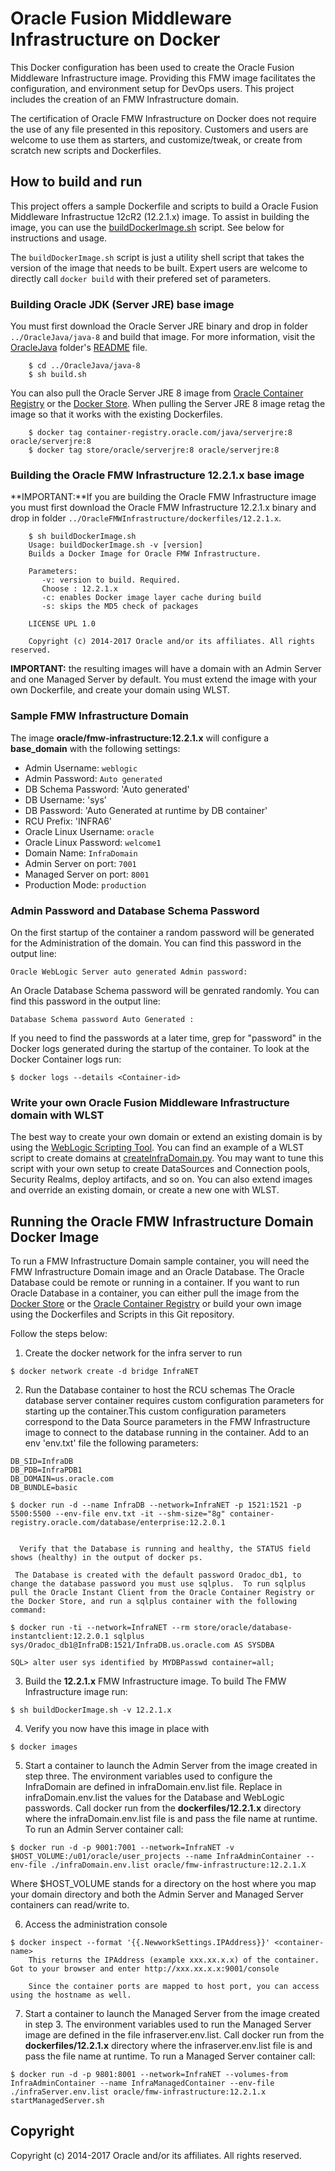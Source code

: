 Oracle Fusion Middleware Infrastructure on Docker
=================================================
This Docker configuration has been used to create the Oracle Fusion Middleware Infrastructure image. Providing this FMW image facilitates the configuration, and environment setup for DevOps users. This project includes the creation of an  FMW Infrastructure domain. 

The certification of Oracle FMW Infrastructure on Docker does not require the use of any file presented in this repository. Customers and users are welcome to use them as starters, and customize/tweak, or create from scratch new scripts and Dockerfiles.

## How to build and run
This project offers a sample Dockerfile and scripts to build a Oracle Fusion Middleware Infrastructue 12cR2 (12.2.1.x) image. To assist in building the image, you can use the [buildDockerImage.sh](dockerfiles/buildDockerImage.sh) script. See below for instructions and usage.

The `buildDockerImage.sh` script is just a utility shell script that takes the version of the image that needs to be built. Expert users are welcome to directly call `docker build` with their prefered set of parameters.

### Building Oracle JDK (Server JRE) base image
You must first download the Oracle Server JRE binary and drop in folder `../OracleJava/java-8` and build that image. For more information, visit the [OracleJava](../OracleJava) folder's [README](../OracleJava/README.md) file.

        $ cd ../OracleJava/java-8
        $ sh build.sh

You can also pull the Oracle Server JRE 8 image from [Oracle Container Registry](https://container-registry.oracle.com) or the [Docker Store](https://store.docker.com/images/oracle-serverjre-8). When pulling the Server JRE 8 image retag the image so that it works with the existing Dockerfiles.

        $ docker tag container-registry.oracle.com/java/serverjre:8 oracle/serverjre:8
        $ docker tag store/oracle/serverjre:8 oracle/serverjre:8
        
### Building the Oracle FMW Infrastructure 12.2.1.x base image
**IMPORTANT:**If you are building the Oracle FMW Infrastructure image you must first download the Oracle FMW Infrastructure 12.2.1.x binary and drop in folder `../OracleFMWInfrastructure/dockerfiles/12.2.1.x`. 

        $ sh buildDockerImage.sh
        Usage: buildDockerImage.sh -v [version]
        Builds a Docker Image for Oracle FMW Infrastructure.

        Parameters:
           -v: version to build. Required.
           Choose : 12.2.1.x
           -c: enables Docker image layer cache during build
           -s: skips the MD5 check of packages

        LICENSE UPL 1.0

        Copyright (c) 2014-2017 Oracle and/or its affiliates. All rights reserved.

**IMPORTANT:** the resulting images will have a domain with an Admin Server and one Managed Server by default. You must extend the image with your own Dockerfile, and create your domain using WLST.


### Sample FMW Infrastructure Domain 
The image **oracle/fmw-infrastructure:12.2.1.x** will configure a **base_domain** with the following settings:

 * Admin Username: `weblogic`
 * Admin Password: `Auto generated` 
 * DB Schema Password: 'Auto generated'
 * DB Username: 'sys' 
 * DB Password: 'Auto Generated at runtime by DB container' 
 * RCU Prefix: 'INFRA6'
 * Oracle Linux Username: `oracle`
 * Oracle Linux Password: `welcome1`
 * Domain Name: `InfraDomain`
 * Admin Server on port: `7001`
 * Managed Server on port: `8001`
 * Production Mode: `production`
  

### Admin Password and Database Schema Password

On the first startup of the container a random password will be generated for the Administration of the domain. You can find this password in the output line:

`Oracle WebLogic Server auto generated Admin password:`

An Oracle Database Schema password will be genrated randomly. You can find this password in the output line:

`Database Schema password Auto Generated :`

If you need to find the passwords at a later time, grep for "password" in the Docker logs generated during the startup of the  container.  To look at the Docker Container logs run:

	$ docker logs --details <Container-id>

### Write your own Oracle Fusion Middleware Infrastructure domain with WLST
The best way to create your own domain or extend an existing domain is by using the [WebLogic Scripting Tool](https://docs.oracle.com/middleware/1221/cross/wlsttasks.htm). You can find an example of a WLST script to create domains at [createInfraDomain.py](dockerfiles/12.2.1.x/container-scripts/createInfraDomain.py). You may want to tune this script with your own setup to create DataSources and Connection pools, Security Realms, deploy artifacts, and so on. You can also extend images and override an existing domain, or create a new one with WLST.

## Running the Oracle FMW Infrastructure Domain Docker Image
To run a FMW Infrastructure Domain sample container, you will need the FMW Infrastructure Domain image and an Oracle Database. The Oracle Database could be remote or running in a container. If you want to run Oracle Database in a container, you can either pull the image from the [Docker Store](https://store.docker.com/images/oracle-database-enterprise-edition) or the [Oracle Container Registry](https://container-registry.oracle.com) or build your own image using the Dockerfiles and Scripts in this Git repository.

Follow the steps below:

  1. Create the docker network for the infra server to run
  
	$ docker network create -d bridge InfraNET
  		
  2. Run the Database container to host the RCU schemas
     The Oracle database server container requires custom configuration parameters for starting up the container.This custom configuration parameters correspond to the Data Source parameters in the FMW Infrastructure image to connect to the database running in the container. Add to an env 'env.txt' file the following parameters:
     
	DB_SID=InfraDB
	DB_PDB=InfraPDB1
	DB_DOMAIN=us.oracle.com 
	DB_BUNDLE=basic
 	
	$ docker run -d --name InfraDB --network=InfraNET -p 1521:1521 -p 5500:5500 --env-file env.txt -it --shm-size="8g" container-registry.oracle.com/database/enterprise:12.2.0.1
 

      Verify that the Database is running and healthy, the STATUS field shows (healthy) in the output of docker ps.

     The Database is created with the default password Oradoc_db1, to change the database password you must use sqlplus.  To run sqlplus pull the Oracle Instant Client from the Oracle Container Registry or the Docker Store, and run a sqlplus container with the following command: 
	
	$ docker run -ti --network=InfraNET --rm store/oracle/database-instantclient:12.2.0.1 sqlplus sys/Oradoc_db1@InfraDB:1521/InfraDB.us.oracle.com AS SYSDBA 
	
	SQL> alter user sys identified by MYDBPasswd container=all;


  3. Build the **12.2.1.x** FMW Infrastructure image. To build The FMW Infrastructure image run:

	$ sh buildDockerImage.sh -v 12.2.1.x 

  4. Verify you now have this image in place with

	$ docker images
  
  5. Start a container to launch the Admin Server from the image created in step three. The environment variables used to configure the InfraDomain are defined in infraDomain.env.list file. Replace in infraDomain.env.list the values for the Database and WebLogic passwords. Call docker run from the **dockerfiles/12.2.1.x** directory where the infraDomain.env.list file is and pass the file name at runtime. To run an Admin Server container call: 

	$ docker run -d -p 9001:7001 --network=InfraNET -v $HOST_VOLUME:/u01/oracle/user_projects --name InfraAdminContainer --env-file ./infraDomain.env.list oracle/fmw-infrastructure:12.2.1.X

Where $HOST_VOLUME stands for a directory on the host where you map your domain directory and both the Admin Server and Managed Server containers can read/write to.

  6. Access the administration console

	$ docker inspect --format '{{.NewworkSettings.IPAddress}}' <container-name>
        This returns the IPAddress (example xxx.xx.x.x) of the container.  Got to your browser and enter http://xxx.xx.x.x:9001/console
        
        Since the container ports are mapped to host port, you can access using the hostname as well.
  
  7. Start a container to launch the Managed Server from the image created in step 3. The environment variables used to run the Managed Server image are defined in the file infraserver.env.list. Call docker run from the **dockerfiles/12.2.1.x** directory where the infraserver.env.list file is and pass the file name at runtime. To run a Managed Server container call:

	$ docker run -d -p 9801:8001 --network=InfraNET --volumes-from InfraAdminContainer --name InfraManagedContainer --env-file ./infraServer.env.list oracle/fmw-infrastructure:12.2.1.x startManagedServer.sh

## Copyright
Copyright (c) 2014-2017 Oracle and/or its affiliates. All rights reserved.
